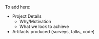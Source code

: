 To add here: 
  - Project Details
    - Why/Motivation
    - What we look to achieve
  - Artifacts produced (surveys, talks, code)
